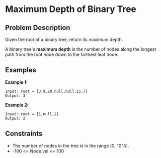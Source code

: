 # Maximum Depth of Binary Tree

## Problem Description

Given the root of a binary tree, return its maximum depth.

A binary tree's **maximum depth** is the number of nodes along the longest path from the root node down to the farthest leaf node.

## Examples

**Example 1:**
```
Input: root = [3,9,20,null,null,15,7]
Output: 3
```

**Example 2:**
```
Input: root = [1,null,2]
Output: 2
```

## Constraints

- The number of nodes in the tree is in the range [0, 10^4].
- -100 <= Node.val <= 100

